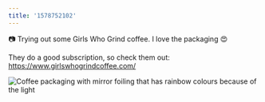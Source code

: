 ```yaml
---
title: '1578752102'
---
```


📷 Trying out some Girls Who Grind coffee. I love the packaging 😍

They do a good subscription, so check them out: <https://www.girlswhogrindcoffee.com/>

![Coffee packaging with mirror foiling that has rainbow colours because of the light](https://hankchizljaw.imgix.net/1882AC66-1E54-4362-9F2F-8397830E0798.jpeg?auto=format&q=60)